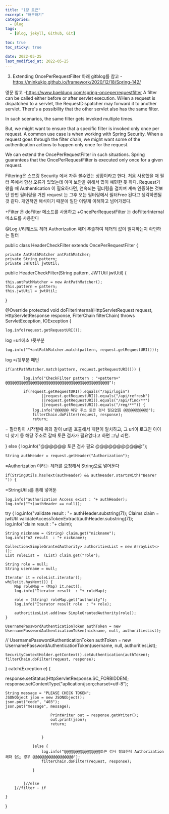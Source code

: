 ```yaml
---
title: "1장 토큰"
excerpt: "해부하기"
categories:
  - Blog
tags:
  - [Blog, jekyll, Github, Git]

toc: true
toc_sticky: true

date: 2022-05-25
last_modified_at: 2022-05-25
---
```


3. Extending OncePerRequestFilter
   아래 gitblog를 참고 -https://minkukjo.github.io/framework/2020/12/18/Spring-142/

영문 참고 -https://www.baeldung.com/spring-onceperrequestfilter
A filter can be called either before or after servlet execution.
WHen a request is dispatched to a servlet, the RequestDispatcher may forward it to another servlet.
There's a possibility that the other servlet also has the same filter.

In such scenarios, the same filter gets invoked multiple times.

But, we might want to ensure that a specific filter is invoked only once per request. A common use case is when working with Spring Security. When a request goes through the filter chain, we might want some of the authentication actions to happen only once for the request.

We can extend the OncePerRequestFilter in such situations. Spring guarantees that the OncePerRequestFilter is executed only once for a given request.

Filtering은 스프링 Security 에서 자주 볼수있는 상황이라고 한다. 처음 사용했을 때 필터 쪽에서 항상 오류가 있었는데 아마 보안을 위해서 많이 예민한 듯 하다.
Request가 왔을 때 Authentication 이 필요하다면, 연속되는 필터링을 걸치며 계속 인증하는 것보단 한번 필터링을 거친 request 는 그후 오는 필터링에서 필터Free 된다고 생각하면될것 같다.
개인적인 해석이기 때문에 일단 이렇게 이해하고 넘어가겠다.

+Filter 은 doFilter 메소드를 사용하고
+OncePerRequestFilter 는 doFilterInternal 메소드를 사용한다

@Log //리퀘스트 헤더 Authorization 헤더 추출하여 헤더의 값이 일치하는지 확인하는 필터

public class HeaderCheckFilter extends OncePerRequestFilter {

    private AntPathMatcher antPathMatcher;
    private String pattern;
    private JWTUtil jwtUtil;

public HeaderCheckFilter(String pattern, JWTUtil jwtUtil) {

    this.antPathMatcher = new AntPathMatcher();
    this.pattern = pattern;
    this.jwtUtil = jwtUtil;

}

@Override
protected void doFilterInternal(HttpServletRequest request, HttpServletResponse response, FilterChain filterChain)
throws ServletException, IOException {

    log.info(request.getRequestURI());

log =url에소 /뒷부분

    log.info(""+antPathMatcher.match(pattern, request.getRequestURI()));

log =/뒷부분 패턴

    if(antPathMatcher.match(pattern, request.getRequestURI())) {

    		log.info("CheckFilter pattern : "+pattern+" @@@@@@@@@@@@@@@@@@@@@@@@@@@@@@@@@@@@@@@@@@@@@@");

    		if(request.getRequestURI().equals("/api/login")
    				||request.getRequestURI().equals("/api/refresh")
    				||request.getRequestURI().equals("/api/find/**")
    				||request.getRequestURI().equals("/reg/**")) {
    			log.info("@@@@@@ 해당 주소 토큰 검사 필요없음 @@@@@@@@@@@");
    			filterChain.doFilter(request, response);
    			return;

= 필터링이 시작될때 위와 같이 url을 호출해서 패턴이 일치하고, 그 url이 로그인 아이디 찾기 등 해당 주소로 갈때 토큰 검사가 필요없다고 하면 그냥 리턴.

} else {
log.info("@@@@@@ 토큰 검사 필요 @@@@@@@@@@@");

    String authHeader = request.getHeader("Authorization");

=Authorization 이라는 헤더를 요청해서 String으로 넣어둔다

    if(StringUtils.hasText(authHeader) && authHeader.startsWith("Bearer ")) {

=StringUtils를 통해 넣어둔 

    log.info("authorization Access exist : "+ authHeader);
    log.info(""+(authHeader == null));

try {
log.info("validate result : "+ authHeader.substring(7));
Claims claim = jwtUtil.validateAccessTokenExtract(authHeader.substring(7));
log.info("claim result : "+ claim);

    String nickname = (String) claim.get("nickname");
    log.info("n2 result  : "+ nickname);

    Collection<SimpleGrantedAuthority> authoritiesList = new ArrayList<>();
    List roleList =  (List) claim.get("role");

    String role = null;
    String username = null;

    Iterator it = roleList.iterator();
    while(it.hasNext()) {
    	Map roleMap = (Map) it.next();
    	log.info("Iterator result  : "+ roleMap);

    	role = (String) roleMap.get("authority");
    	log.info("Iterator result role  : "+ role);

    	authoritiesList.add(new SimpleGrantedAuthority(role));
    }

    UsernamePasswordAuthenticationToken authToken = new UsernamePasswordAuthenticationToken(nickname, null, authoritiesList);

// UsernamePasswordAuthenticationToken authToken = new UsernamePasswordAuthenticationToken(username, null, authoritiesList);

    SecurityContextHolder.getContext().setAuthentication(authToken);
    filterChain.doFilter(request, response);

} catch(Exception e) {

response.setStatus(HttpServletResponse.SC_FORBIDDEN);
response.setContentType("aplication/json;charset=utf-8");

    String message = "PLEASE CHECK TOKEN";
    JSONObject json = new JSONObject();
    json.put("code", "403");
    json.put("message", message);

    					PrintWriter out = response.getWriter();
    					out.print(json);
    					return;


    				}

    			}else {
    				log.info("@@@@@@@@@@@@@@@@토큰 검사 필요한데 Authorization 헤더 없는 경우 @@@@@@@@@@@@@@@@@@");
    				filterChain.doFilter(request, response);

    			}


    		}//else
    	}//filter - if

    }

}

